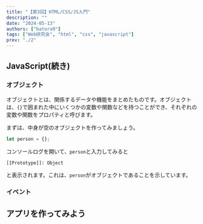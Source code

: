 ```yaml
---
title: "【第3回】HTML/CSS/JS入門"
description: ""
date: "2024-05-13"
authors: ["batora9"]
tags: ["Web研究会", "html", "css", "javascript"]
prev: "./2"
---
```


## JavaScript(続き)

### オブジェクト

オブジェクトとは、関係するデータや機能をまとめたものです。オブジェクトは、`{}`で囲まれた中にいくつかの変数や関数などを持つことができ、それぞれの変数や関数をプロパティと呼びます。

まずは、中身が空のオブジェクトを作ってみましょう。

```js
let person = {};
```

コンソールログを開いて、`person`と入力してみると

```text
[[Prototype]]: Object
```

と表示されます。これは、`person`がオブジェクトであることを示しています。

### イベント

## アプリを作ってみよう

